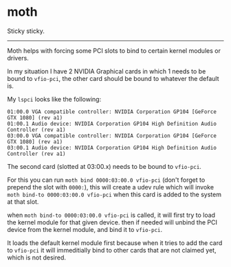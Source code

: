 # moth

Sticky sticky.

---

Moth helps with forcing some PCI slots to bind to certain kernel modules or drivers.

In my situation I have 2 NVIDIA Graphical cards in which 1 needs to be bound to `vfio-pci`, the other card should be bound to whatever the default is.

My `lspci` looks like the following:

```
01:00.0 VGA compatible controller: NVIDIA Corporation GP104 [GeForce GTX 1080] (rev a1)
01:00.1 Audio device: NVIDIA Corporation GP104 High Definition Audio Controller (rev a1)
03:00.0 VGA compatible controller: NVIDIA Corporation GP104 [GeForce GTX 1080] (rev a1)
03:00.1 Audio device: NVIDIA Corporation GP104 High Definition Audio Controller (rev a1)
```

The second card (slotted at 03:00.x) needs to be bound to `vfio-pci`.

For this you can run `moth bind 0000:03:00.0 vfio-pci` (don't forget to prepend the slot with `0000:`), this will create a udev rule which will invoke `moth bind-to 0000:03:00.0 vfio-pci` when this card is added to the system at that slot.

when `moth bind-to 0000:03:00.0 vfio-pci` is called, it will first try to load the kernel module for that given device. then if needed will unbind the PCI device from the kernel module, and bind it to `vfio-pci`.

It loads the default kernel module first because when it tries to add the card to `vfio-pci` it will immeditially bind to other cards that are not claimed yet, which is not desired.
